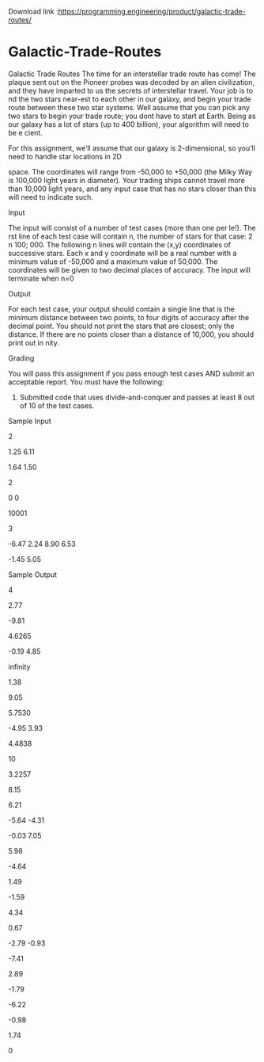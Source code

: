 Download link :https://programming.engineering/product/galactic-trade-routes/

# Galactic-Trade-Routes
Galactic Trade Routes
The time for an interstellar trade route has come! The plaque sent out on the Pioneer probes was decoded by an alien civilization, and they have imparted to us the secrets of interstellar travel. Your job is to nd the two stars near-est to each other in our galaxy, and begin your trade route between these two star systems. Well assume that you can pick any two stars to begin your trade route; you dont have to start at Earth. Being as our galaxy has a lot of stars (up to 400 billion), your algorithm will need to be e cient.

For this assignment, we’ll assume that our galaxy is 2-dimensional, so you’ll need to handle star locations in 2D

space. The coordinates will range from -50,000 to +50,000 (the Milky Way is 100,000 light years in diameter). Your trading ships cannot travel more than 10,000 light years, and any input case that has no stars closer than this will need to indicate such.

Input

The input will consist of a number of test cases (more than one per le!). The rst line of each test case will contain n, the number of stars for that case: 2 n 100; 000. The following n lines will contain the (x,y) coordinates of successive stars. Each x and y coordinate will be a real number with a minimum value of -50,000 and a maximum value of 50,000. The coordinates will be given to two decimal places of accuracy. The input will terminate when n=0

Output

For each test case, your output should contain a single line that is the minimum distance between two points, to four digits of accuracy after the decimal point. You should not print the stars that are closest; only the distance. If there are no points closer than a distance of 10,000, you should print out in nity.

Grading

You will pass this assignment if you pass enough test cases AND submit an acceptable report. You must have the following:

1. Submitted code that uses divide-and-conquer and passes at least 8 out of 10 of the test cases.

Sample Input

2

1.25 6.11

1.64 1.50

2

0 0

10001

3

-6.47 2.24 8.90 6.53

-1.45 5.05

Sample Output

4

2.77

-9.81

4.6265

-0.19 4.85

infinity

1.38

9.05

5.7530

-4.95 3.93

4.4838

10

3.2257

8.15

6.21

-5.64 -4.31

-0.03 7.05

5.98

-4.64

1.49

-1.59

4.34

0.67

-2.79 -0.93

-7.41

2.89

-1.79

-6.22

-0.98

1.74

0

